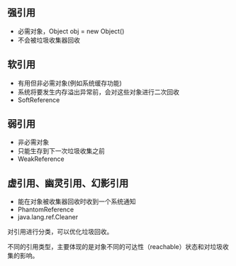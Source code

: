 ## 强引用
  - 必需对象，Object obj = new Object()
  - 不会被垃圾收集器回收

## 软引用
  - 有用但非必需对象(例如系统缓存功能)
  - 系统将要发生内存溢出异常前，会对这些对象进行二次回收
  - SoftReference  

## 弱引用
  - 非必需对象
  - 只能生存到下一次垃圾收集之前
  - WeakReference

## 虚引用、幽灵引用、幻影引用
  - 能在对象被收集器回收时收到一个系统通知
  - PhantomReference
  - java.lang.ref.Cleaner



对引用进行分类，可以优化垃圾回收。

不同的引用类型，主要体现的是对象不同的可达性（reachable）状态和对垃圾收集的影响。